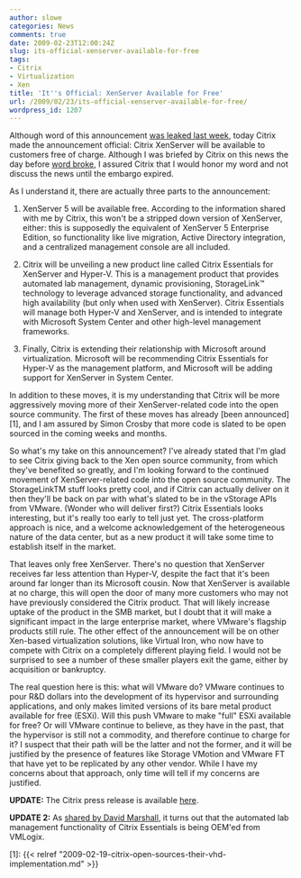 ```yaml
---
author: slowe
categories: News
comments: true
date: 2009-02-23T12:00:24Z
slug: its-official-xenserver-available-for-free
tags:
- Citrix
- Virtualization
- Xen
title: 'It''s Official: XenServer Available for Free'
url: /2009/02/23/its-official-xenserver-available-for-free/
wordpress_id: 1207
---
```


Although word of this announcement [was leaked last week](http://practical-tech.com/infrastructure/citrix-to-offer-free-xenserver-virtualization/), today Citrix made the announcement official: Citrix XenServer will be available to customers free of charge. Although I was briefed by Citrix on this news the day before [word broke](http://www.virtualization.info/2009/02/citrix-to-release-xenserver-for-free.html), I assured Citrix that I would honor my word and not discuss the news until the embargo expired.

As I understand it, there are actually three parts to the announcement:

1. XenServer 5 will be available free. According to the information shared with me by Citrix, this won't be a stripped down version of XenServer, either: this is supposedly the equivalent of XenServer 5 Enterprise Edition, so functionality like live migration, Active Directory integration, and a centralized management console are all included.

2. Citrix will be unveiling a new product line called Citrix Essentials for XenServer and Hyper-V. This is a management product that provides automated lab management, dynamic provisioning, StorageLink&#8482; technology to leverage advanced storage functionality, and advanced high availability (but only when used with XenServer). Citrix Essentials will manage both Hyper-V and XenServer, and is intended to integrate with Microsoft System Center and other high-level management frameworks.

3. Finally, Citrix is extending their relationship with Microsoft around virtualization. Microsoft will be recommending Citrix Essentials for Hyper-V as the management platform, and Microsoft will be adding support for XenServer in System Center.

In addition to these moves, it is my understanding that Citrix will be more aggressively moving more of their XenServer-related code into the open source community. The first of these moves has already [been announced][1], and I am assured by Simon Crosby that more code is slated to be open sourced in the coming weeks and months.

So what's my take on this announcement? I've already stated that I'm glad to see Citrix giving back to the Xen open source community, from which they've benefited so greatly, and I'm looking forward to the continued movement of XenServer-related code into the open source community. The StorageLinkTM stuff looks pretty cool, and if Citrix can actually deliver on it then they'll be back on par with what's slated to be in the vStorage APIs from VMware. (Wonder who will deliver first?) Citrix Essentials looks interesting, but it's really too early to tell just yet. The cross-platform approach is nice, and a welcome acknowledgement of the heterogeneous nature of the data center, but as a new product it will take some time to establish itself in the market.

That leaves only free XenServer. There's no question that XenServer receives far less attention than Hyper-V, despite the fact that it's been around far longer than its Microsoft cousin. Now that XenServer is available at no charge, this will open the door of many more customers who may not have previously considered the Citrix product. That will likely increase uptake of the product in the SMB market, but I doubt that it will make a significant impact in the large enterprise market, where VMware's flagship products still rule. The other effect of the announcement will be on other Xen-based virtualization solutions, like Virtual Iron, who now have to compete with Citrix on a completely different playing field. I would not be surprised to see a number of these smaller players exit the game, either by acquisition or bankruptcy.

The real question here is this: what will VMware do? VMware continues to pour R&D dollars into the development of its hypervisor and surrounding applications, and only makes limited versions of its bare metal product available for free (ESXi). Will this push VMware to make "full" ESXi available for free? Or will VMware continue to believe, as they have in the past, that the hypervisor is still not a commodity, and therefore continue to charge for it? I suspect that their path will be the latter and not the former, and it will be justified by the presence of features like Storage VMotion and VMware FT that have yet to be replicated by any other vendor. While I have my concerns about that approach, only time will tell if my concerns are justified.

**UPDATE:** The Citrix press release is available [here](http://www.citrix.com/English/NE/news/news.asp?newsID=1687130).

**UPDATE 2:** As [shared by David Marshall](http://vmblog.com/archive/2009/02/23/vmlogix-adds-application-lifecycle-management-to-citrix-virtualization-solutions.aspx), it turns out that the automated lab management functionality of Citrix Essentials is being OEM'ed from VMLogix.

[1]: {{< relref "2009-02-19-citrix-open-sources-their-vhd-implementation.md" >}}
